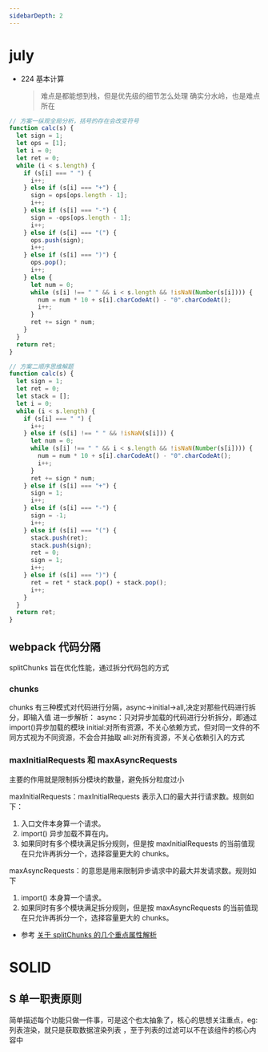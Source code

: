 ```yaml
---
sidebarDepth: 2
---
```


# july

- 224 基本计算
  > 难点是都能想到栈，但是优先级的细节怎么处理 确实分水岭，也是难点所在

```js
// 方案一纵观全局分析，括号的存在会改变符号
function calc(s) {
  let sign = 1;
  let ops = [1];
  let i = 0;
  let ret = 0;
  while (i < s.length) {
    if (s[i] === " ") {
      i++;
    } else if (s[i] === "+") {
      sign = ops[ops.length - 1];
      i++;
    } else if (s[i] === "-") {
      sign = -ops[ops.length - 1];
      i++;
    } else if (s[i] === "(") {
      ops.push(sign);
      i++;
    } else if (s[i] === ")") {
      ops.pop();
      i++;
    } else {
      let num = 0;
      while (s[i] !== " " && i < s.length && !isNaN(Number(s[i]))) {
        num = num * 10 + s[i].charCodeAt() - "0".charCodeAt();
        i++;
      }
      ret += sign * num;
    }
  }
  return ret;
}

// 方案二顺序思维解题
function calc(s) {
  let sign = 1;
  let ret = 0;
  let stack = [];
  let i = 0;
  while (i < s.length) {
    if (s[i] === " ") {
      i++;
    } else if (s[i] !== " " && !isNaN(s[i])) {
      let num = 0;
      while (s[i] !== " " && i < s.length && !isNaN(Number(s[i]))) {
        num = num * 10 + s[i].charCodeAt() - "0".charCodeAt();
        i++;
      }
      ret += sign * num;
    } else if (s[i] === "+") {
      sign = 1;
      i++;
    } else if (s[i] === "-") {
      sign = -1;
      i++;
    } else if (s[i] === "(") {
      stack.push(ret);
      stack.push(sign);
      ret = 0;
      sign = 1;
      i++;
    } else if (s[i] === ")") {
      ret = ret * stack.pop() + stack.pop();
      i++;
    }
  }
  return ret;
}
```

## webpack 代码分隔

splitChunks 旨在优化性能，通过拆分代码包的方式

### chunks

chunks 有三种模式对代码进行分隔，async->initial->all,决定对那些代码进行拆分，即输入值
进一步解析：
async：只对异步加载的代码进行分析拆分，即通过 import()异步加载的模块
initial:对所有资源，不关心依赖方式，但对同一文件的不同方式视为不同资源，不会合并抽取
all:对所有资源，不关心依赖引入的方式

### maxInitialRequests 和 maxAsyncRequests

主要的作用就是限制拆分模块的数量，避免拆分粒度过小

maxInitialRequests：maxInitialRequests 表示入口的最大并行请求数。规则如下：

1. 入口文件本身算一个请求。
2. import() 异步加载不算在内。
3. 如果同时有多个模块满足拆分规则，但是按 maxInitialRequests 的当前值现在只允许再拆分一个，选择容量更大的 chunks。

maxAsyncRequests：的意思是用来限制异步请求中的最大并发请求数。规则如下

1. import() 本身算一个请求。
2. 如果同时有多个模块满足拆分规则，但是按 maxAsyncRequests 的当前值现在只允许再拆分一个，选择容量更大的 chunks。

- 参考
  [关于 splitChunks 的几个重点属性解析](https://mp.weixin.qq.com/s/73PUZvZGuM--vJu6kFyiLQ)

# SOLID

## S 单一职责原则

简单描述每个功能只做一件事，可是这个也太抽象了，核心的思想关注重点，eg:列表渲染，就只是获取数据渲染列表
，至于列表的过滤可以不在该组件的核心内容中
